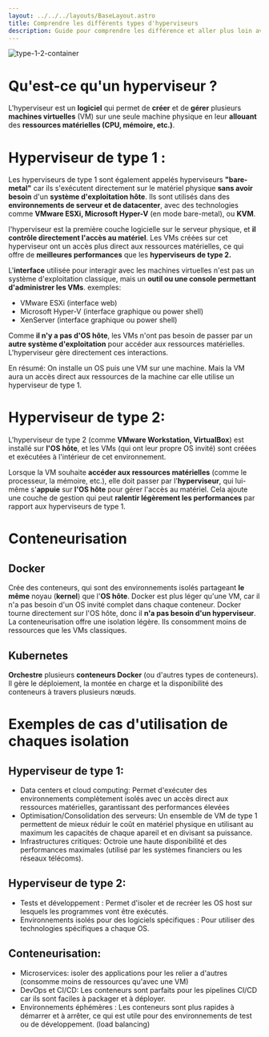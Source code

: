```yaml
---
layout: ../../../layouts/BaseLayout.astro
title: Comprendre les différents types d'hyperviseurs
description: Guide pour comprendre les différence et aller plus loin avec les containers
---
```


![type-1-2-container](<https://media.licdn.com/dms/image/v2/D4D12AQFNEah0oPnlDw/article-cover_image-shrink_600_2000/article-cover_image-shrink_600_2000/0/1712607687138?e=2147483647&v=beta&t=A9Pwx-rOyTcDh-y7fAMrLf7suJoNsBFpKWNMORHGDP4>)

# Qu'est-ce qu'un hyperviseur ? 
L'hyperviseur est un **logiciel** qui permet de **créer** et de **gérer** plusieurs **machines virtuelles** (VM) sur une seule machine physique en leur **allouant** des **ressources matérielles (CPU, mémoire, etc.)**.

# Hyperviseur de type 1 :

Les hyperviseurs de type 1 sont également appelés hyperviseurs **"bare-metal"** car ils s'exécutent directement sur le matériel physique **sans avoir besoin** d'un **système d'exploitation hôte**. Ils sont utilisés dans des **environnements de serveur et de datacenter**, avec des technologies comme **VMware ESXi, Microsoft Hyper-V** (en mode bare-metal), ou **KVM**.

l'hyperviseur est la première couche logicielle sur le serveur physique, et **il contrôle directement l'accès au matériel**. Les VMs créées sur cet hyperviseur ont un accès plus direct aux ressources matérielles, ce qui offre de **meilleures performances** que les **hyperviseurs de type 2.**

L'**interface** utilisée pour interagir avec les machines virtuelles n'est pas un système d'exploitation classique, mais un **outil ou une console permettant d'administrer les VMs**.
exemples: 
- VMware ESXi (interface web)  
- Microsoft Hyper-V (interface graphique ou power shell)  
- XenServer (interface graphique ou power shell)

Comme **il n'y a pas d'OS hôte**, les VMs n'ont pas besoin de passer par un **autre système d'exploitation** pour accéder aux ressources matérielles. L'hyperviseur gère directement ces interactions.

En résumé:
    On installe un OS puis une VM sur une machine. Mais la VM aura un accès direct aux ressources de la machine car elle utilise un hyperviseur de type 1. 

# Hyperviseur de type 2: 

L'hyperviseur de type 2 (comme **VMware Workstation, VirtualBox**) est installé sur **l'OS hôte**, et les VMs (qui ont leur propre OS invité) sont créées et exécutées à l'intérieur de cet environnement.

Lorsque la VM souhaite **accéder aux ressources matérielles** (comme le processeur, la mémoire, etc.), elle doit passer par l'**hyperviseur**, qui lui-même s'**appuie** sur **l'OS hôte** pour gérer l'accès au matériel. Cela ajoute une couche de gestion qui peut **ralentir légèrement les performances** par rapport aux hyperviseurs de type 1.

# Conteneurisation 

## Docker 

Crée des conteneurs, qui sont des environnements isolés partageant **le même** noyau (**kernel**) que l'**OS hôte**. Docker est plus léger qu'une VM, car il n'a pas besoin d'un OS invité complet dans chaque conteneur. Docker tourne directement sur l'OS hôte, donc il **n'a pas besoin d'un hyperviseur**.
La conteneurisation offre une isolation légère. Ils consomment moins de ressources que les VMs classiques.

## Kubernetes 

**Orchestre** plusieurs **conteneurs Docker** (ou d'autres types de conteneurs). Il gère le déploiement, la montée en charge et la disponibilité des conteneurs à travers plusieurs nœuds.

# Exemples de cas d'utilisation de chaques isolation 

## Hyperviseur de type 1:
- Data centers et cloud computing: Permet d'exécuter des environnements complètement isolés avec un accès direct aux ressources matérielles, garantissant des performances élevées
- Optimisation/Consolidation des serveurs: Un ensemble de VM de type 1 permettent de mieux réduir le coût en matériel physique en utilisant au maximum les capacités de chaque apareil et en divisant sa puissance.
- Infrastructures critiques: Octroie une haute disponibilité et des performances maximales (utilisé par les systèmes financiers ou les réseaux télécoms).
  
## Hyperviseur de type 2:
- Tests et développement : Permet d'isoler et de recréer les OS host sur lesquels les programmes vont être exécutés.
- Environnements isolés pour des logiciels spécifiques : Pour utiliser des technologies spécifiques a chaque OS.


## Conteneurisation: 
- Microservices: isoler des applications pour les relier a d'autres (consomme moins de ressources qu'avec une VM)
- DevOps et CI/CD: Les conteneurs sont parfaits pour les pipelines CI/CD car ils sont faciles à packager et à déployer.
- Environnements éphémères : Les conteneurs sont plus rapides à démarrer et à arrêter, ce qui est utile pour des environnements de test ou de développement. (load balancing)
